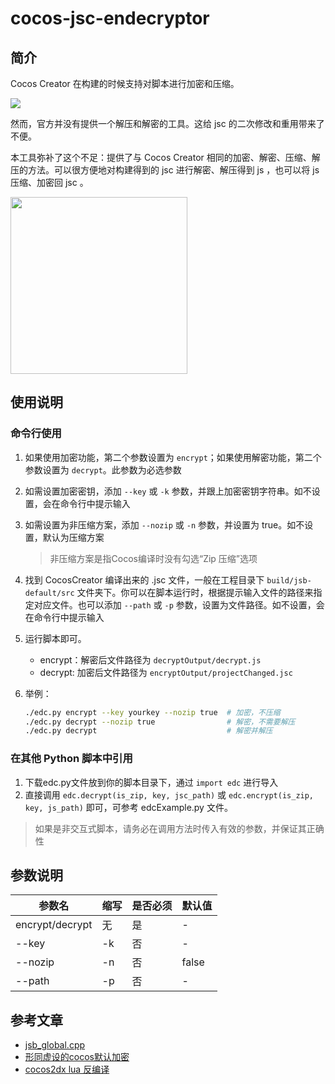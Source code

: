# cocos-jsc-endecryptor

## 简介

Cocos Creator 在构建的时候支持对脚本进行加密和压缩。

![](https://ws3.sinaimg.cn/large/0069RVTdgy1fuzxib2j7gj30no04ojrl.jpg)

然而，官方并没有提供一个解压和解密的工具。这给 jsc 的二次修改和重用带来了不便。

本工具弥补了这个不足：提供了与 Cocos Creator 相同的加密、解密、压缩、解压的方法。可以很方便地对构建得到的 jsc 进行解密、解压得到 js ，也可以将 js 压缩、加密回 jsc 。

<img src="https://camo.githubusercontent.com/a958d311700ec37fb2ffb8b943a153ea3a8fd929/687474703a2f2f6f6e6d7737793666342e626b742e636c6f7564646e2e636f6d2f6a73632d656e646563727970742e706e67" alt="" data-canonical-src="http://onmw7y6f4.bkt.clouddn.com/jsc-endecrypt.png" width="283">

## 使用说明

### 命令行使用

1. 如果使用加密功能，第二个参数设置为 `encrypt`；如果使用解密功能，第二个参数设置为 `decrypt`。此参数为必选参数

2. 如需设置加密密钥，添加 `--key` 或 `-k` 参数，并跟上加密密钥字符串。如不设置，会在命令行中提示输入

3. 如需设置为非压缩方案，添加 `--nozip` 或 `-n` 参数，并设置为 true。如不设置，默认为压缩方案

    > 非压缩方案是指Cocos编译时没有勾选“Zip 压缩”选项

4. 找到 CocosCreator 编译出来的 .jsc 文件，一般在工程目录下 `build/jsb-default/src` 文件夹下。你可以在脚本运行时，根据提示输入文件的路径来指定对应文件。也可以添加 `--path` 或 `-p` 参数，设置为文件路径。如不设置，会在命令行中提示输入


5. 运行脚本即可。

    - encrypt：解密后文件路径为 `decryptOutput/decrypt.js`
    - decrypt: 加密后文件路径为 `encryptOutput/projectChanged.jsc`

6. 举例：

    ``` sh
    ./edc.py encrypt --key yourkey --nozip true  # 加密，不压缩
    ./edc.py decrypt --nozip true                # 解密，不需要解压
    ./edc.py decrypt                             # 解密并解压
    ```

### 在其他 Python 脚本中引用

1. 下载edc.py文件放到你的脚本目录下，通过 `import edc` 进行导入
2. 直接调用 `edc.decrypt(is_zip, key, jsc_path)` 或 `edc.encrypt(is_zip, key, js_path)` 即可，可参考 edcExample.py 文件。

> 如果是非交互式脚本，请务必在调用方法时传入有效的参数，并保证其正确性

## 参数说明

| 参数名 | 缩写 | 是否必须 | 默认值 |
| ----- | ----- | ---- | ----- |
| encrypt/decrypt | 无 | 是 | - |
| --key | -k | 否 | - |
| --nozip | -n | 否 | false |
| --path | -p | 否 | - |

## 参考文章

- [jsb_global.cpp](https://github.com/cocos-creator/cocos2d-x-lite/blob/develop/cocos/scripting/js-bindings/manual/jsb_global.cpp)
- [形同虚设的cocos默认加密](http://blog.shuax.com/archives/decryptcocos.html)
- [cocos2dx lua 反编译](https://bbs.pediy.com/thread-216800.htm)
